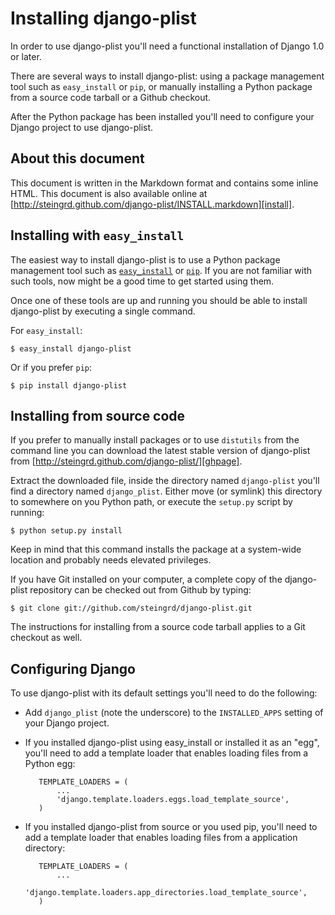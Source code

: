 # Installing django-plist #

In order to use django-plist you'll need a functional installation of Django
1.0 or later.

There are several ways to install django-plist: using a package management tool
such as `easy_install` or `pip`, or manually installing a Python package from a
source code tarball or a Github checkout.

After the Python package has been installed you'll need to configure your
Django project to use django-plist.

## About this document ##

This document is written in the Markdown format and contains some inline HTML.
This document is also available online at
[http://steingrd.github.com/django-plist/INSTALL.markdown][install].

  [install]: http://steingrd.github.com/django-plist/blob/master/INSTALL.markdown

## Installing with `easy_install` ##

The easiest way to install django-plist is to use a Python package management
tool such as [`easy_install`][easy] or [`pip`][pip]. If you are not familiar
with such tools, now might be a good time to get started using them. 

Once one of these tools are up and running you should be able to install
django-plist by executing a single command.

For `easy_install`:

    $ easy_install django-plist

Or if you prefer `pip`:

    $ pip install django-plist

  [easy]: http://peak.telecommunity.com/DevCenter/EasyInstall
  [pip]: http://pypi.python.org/pypi/pip/

## Installing from source code ##

If you prefer to manually install packages or to use `distutils` from the
command line you can download the latest stable version of django-plist from
[http://steingrd.github.com/django-plist/][ghpage].

Extract the downloaded file, inside the directory named
`django-plist` you'll find a directory named `django_plist`. Either move (or
symlink) this directory to somewhere on you Python path, or execute the
`setup.py` script by running:

    $ python setup.py install

Keep in mind that this command installs the package at a system-wide location
and probably needs elevated privileges.

If you have Git installed on your computer, a complete copy of the
django-plist repository can be checked out from Github by typing:

    $ git clone git://github.com/steingrd/django-plist.git

The instructions for installing from a source code tarball applies to a Git
checkout as well.

  [ghpage]: http://steingrd.github.com/django-plist/

## Configuring Django ##

To use django-plist with its default settings you'll need to do the following:

* Add `django_plist` (note the underscore) to the `INSTALLED_APPS` setting of
   your Django project.

* If you installed django-plist using easy_install or installed it as an
  "egg", you'll need to add a template loader that enables loading files from
  a Python egg:

         TEMPLATE_LOADERS = (
             ...
             'django.template.loaders.eggs.load_template_source',
         )

* If you installed django-plist from source or you used pip, you'll need to
  add a template loader that enables loading files from a application
  directory:

         TEMPLATE_LOADERS = (
             ...
             'django.template.loaders.app_directories.load_template_source',
         )
